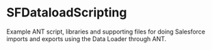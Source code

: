 SFDataloadScripting
===================

Example ANT script, libraries and supporting files for doing Salesforce imports and exports using the Data Loader through ANT.
